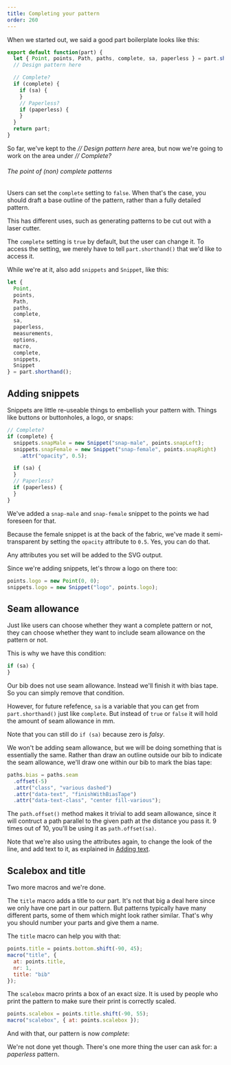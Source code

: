 ```yaml
---
title: Completing your pattern
order: 260
---
```


When we started out, we said a good part boilerplate looks like this:

```js
export default function(part) {
  let { Point, points, Path, paths, complete, sa, paperless } = part.shorthand();
  // Design pattern here

  // Complete?
  if (complete) {
    if (sa) {
    }
    // Paperless?
    if (paperless) {
    }
  }
  return part;
}
```

So far, we've kept to the *// Design pattern here* area, but now we're going to work on 
the area under *// Complete?* 

<Note>

###### The point of (non) complete patterns

Users can set the `complete` setting to `false`. When that's the case, you
should draft a base outline of the pattern, rather than a fully detailed pattern.

This has different uses, such as generating patterns to be cut out with a laser cutter.

</Note>

The `complete` setting is `true` by default, but the user can change it.
To access the setting, we merely have to tell `part.shorthand()` that we'd like to access it.

While we're at it, also add `snippets` and `Snippet`, like this:

```js
let {
  Point,
  points,
  Path,
  paths,
  complete,
  sa,
  paperless,
  measurements,
  options,
  macro,
  complete,
  snippets,
  Snippet
} = part.shorthand();
```

## Adding snippets

Snippets are little re-useable things to embellish your pattern with.
Things like buttons or buttonholes, a logo, or snaps:

```js
// Complete?
if (complete) {
  snippets.snapMale = new Snippet("snap-male", points.snapLeft);
  snippets.snapFemale = new Snippet("snap-female", points.snapRight)
    .attr("opacity", 0.5);

  if (sa) {
  }
  // Paperless?
  if (paperless) {
  }
}
```

We've added a `snap-male` and `snap-female` snippet to the points we had foreseen for that.

Because the female snippet is at the back of the fabric, we've made it semi-transparent by
setting the `opacity` attribute to `0.5`. Yes, you can do that.

<Tip>

Any attributes you set will be added to the SVG output.

</Tip>

Since we're adding snippets, let's throw a logo on there too:

```js
points.logo = new Point(0, 0);
snippets.logo = new Snippet("logo", points.logo);
```

## Seam allowance

Just like users can choose whether they want a complete pattern or not, they can choose
whether they want to include seam allowance on the pattern or not.

This is why we have this condition:

```js
if (sa) {
}
```

Our bib does not use seam allowance. Instead we'll finish it with bias tape.
So you can simply remove that condition.

However, for future refefence, `sa` is a variable that you can get from `part.shorthand()`
just like `complete`. But instead of `true` or `false` it will hold the amount of seam allowance
in mm. 

Note that you can still do `if (sa)` because zero is *falsy*.

We won't be adding seam allowance, but we will be doing something that is essentially the same.
Rather than draw an outline outside our bib to indicate the seam allowance, we'll draw one within
our bib to mark the bias tape:

```js
paths.bias = paths.seam
  .offset(-5)
  .attr("class", "various dashed")
  .attr("data-text", "finishWithBiasTape")
  .attr("data-text-class", "center fill-various");
```

The `path.offset()` method makes it trivial to add seam allowance, since it will contruct
a path parallel to the given path at the distance you pass it. 9 times out of 10, you'll be using it as `path.offset(sa)`.

Note that we're also using the attributes again, to change the look of the line, and add text to it,
as explained in [Adding text](/concepts/adding-text).

## Scalebox and title

Two more macros and we're done. 

The `title` macro adds a title to our part.
It's not that big a deal here since we only have one part in our pattern.
But patterns typically have many different parts, some of them which might look rather similar.
That's why you should number your parts and give them a name. 

The `title` macro can help you with that:

```js
points.title = points.bottom.shift(-90, 45);
macro("title", {
  at: points.title,
  nr: 1,
  title: "bib"
});
```

The `scalebox` macro prints a box of an exact size.
It is used by people who print the pattern to make sure their print is correctly scaled.

```js
points.scalebox = points.title.shift(-90, 55);
macro("scalebox", { at: points.scalebox });
```

And with that, our pattern is now *complete*:

<Example pattern="tutorial" part="step11" caption="We used attributes to add color, dashes, text on a path and even opacity" />

We're not done yet though. There's one more thing the user can ask for: a *paperless* pattern.

